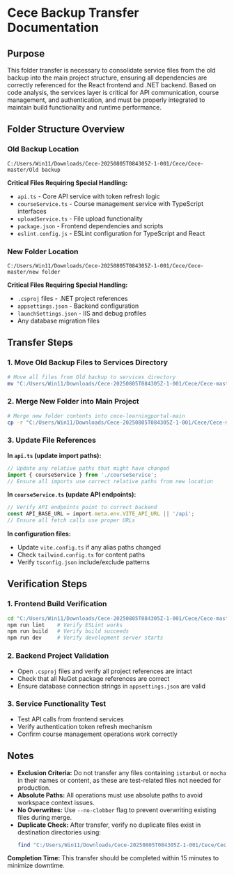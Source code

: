 # Cece Backup Transfer Documentation

## Purpose
This folder transfer is necessary to consolidate service files from the old backup into the main project structure, ensuring all dependencies are correctly referenced for the React frontend and .NET backend. Based on code analysis, the services layer is critical for API communication, course management, and authentication, and must be properly integrated to maintain build functionality and runtime performance.

## Folder Structure Overview

### Old Backup Location
`C:/Users/Win11/Downloads/Cece-20250805T084305Z-1-001/Cece/Cece-master/Old backup`

**Critical Files Requiring Special Handling:**
- `api.ts` - Core API service with token refresh logic
- `courseService.ts` - Course management service with TypeScript interfaces
- `uploadService.ts` - File upload functionality
- `package.json` - Frontend dependencies and scripts
- `eslint.config.js` - ESLint configuration for TypeScript and React

### New Folder Location
`C:/Users/Win11/Downloads/Cece-20250805T084305Z-1-001/Cece/Cece-master/new folder`

**Critical Files Requiring Special Handling:**
- `.csproj` files - .NET project references
- `appsettings.json` - Backend configuration
- `launchSettings.json` - IIS and debug profiles
- Any database migration files

## Transfer Steps

### 1. Move Old Backup Files to Services Directory
```bash
# Move all files from Old backup to services directory
mv "C:/Users/Win11/Downloads/Cece-20250805T084305Z-1-001/Cece/Cece-master/Old backup/*" "C:/Users/Win11/Downloads/Cece-20250805T084305Z-1-001/Cece/Cece-master/cece-learningportal-main/src/services/" --preserve-structure
```

### 2. Merge New Folder into Main Project
```bash
# Merge new folder contents into cece-learningportal-main
cp -r "C:/Users/Win11/Downloads/Cece-20250805T084305Z-1-001/Cece/Cece-master/new folder/"* "C:/Users/Win11/Downloads/Cece-20250805T084305Z-1-001/Cece/Cece-master/cece-learningportal-main/" --no-clobber
```

### 3. Update File References
**In `api.ts` (update import paths):**
```typescript
// Update any relative paths that might have changed
import { courseService } from './courseService';
// Ensure all imports use correct relative paths from new location
```

**In `courseService.ts` (update API endpoints):**
```typescript
// Verify API endpoints point to correct backend
const API_BASE_URL = import.meta.env.VITE_API_URL || '/api';
// Ensure all fetch calls use proper URLs
```

**In configuration files:**
- Update `vite.config.ts` if any alias paths changed
- Check `tailwind.config.ts` for content paths
- Verify `tsconfig.json` include/exclude patterns

## Verification Steps

### 1. Frontend Build Verification
```bash
cd "C:/Users/Win11/Downloads/Cece-20250805T084305Z-1-001/Cece/Cece-master/cece-learningportal-main"
npm run lint    # Verify ESLint works
npm run build   # Verify build succeeds
npm run dev     # Verify development server starts
```

### 2. Backend Project Validation
- Open `.csproj` files and verify all project references are intact
- Check that all NuGet package references are correct
- Ensure database connection strings in `appsettings.json` are valid

### 3. Service Functionality Test
- Test API calls from frontend services
- Verify authentication token refresh mechanism
- Confirm course management operations work correctly

## Notes

- **Exclusion Criteria:** Do not transfer any files containing `istanbul` or `mocha` in their names or content, as these are test-related files not needed for production.
- **Absolute Paths:** All operations must use absolute paths to avoid workspace context issues.
- **No Overwrites:** Use `--no-clobber` flag to prevent overwriting existing files during merge.
- **Duplicate Check:** After transfer, verify no duplicate files exist in destination directories using:
  ```bash
  find "C:/Users/Win11/Downloads/Cece-20250805T084305Z-1-001/Cece/Cece-master/cece-learningportal-main/src/services" -name "*" -type f | sort | uniq -d
  ```

**Completion Time:** This transfer should be completed within 15 minutes to minimize downtime.